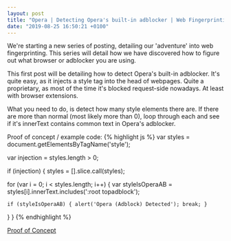 ```yaml
---
layout: post
title: "Opera | Detecting Opera's built-in adblocker | Web Fingerprinting"
date: "2019-08-25 16:50:21 +0100"
---
```


We're starting a new series of posting, detailing our 'adventure' into web fingerprinting. This series will detail how we have discovered how to figure out what browser or adblocker you are using.

This first post will be detailing how to detect Opera's built-in adblocker. It's quite easy, as it injects a style tag into the head of webpages. Quite a proprietary, as most of the time it's blocked request-side nowadays. At least with browser extensions.

What you need to do, is detect how many style elements there are. If there are more than normal (most likely more than 0), loop through each and see if it's innerText contains common text in Opera's adblocker.

Proof of concept / example code:
{% highlight js %}
var styles = document.getElementsByTagName('style');

var injection = styles.length > 0;

if (injection) {
  styles = [].slice.call(styles);

  for (var i = 0; i < styles.length; i++) {
    var styleIsOperaAB = styles[i].innerText.includes(':root topadblock');

    if (styleIsOperaAB) { alert('Opera (Adblock) Detected'); break; }
  }
}
{% endhighlight %}

[Proof of Concept](https://oojmed.com/Web-Multiprint/#opera-adblock)
